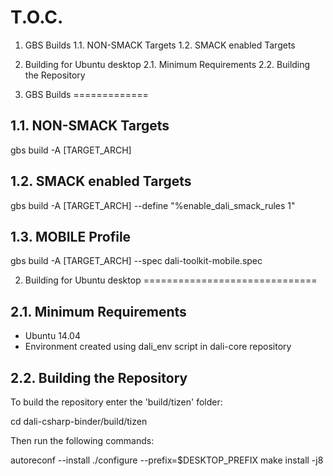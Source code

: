 T.O.C.
======

 1.   GBS Builds
 1.1. NON-SMACK Targets
 1.2. SMACK enabled Targets
 2.   Building for Ubuntu desktop
 2.1. Minimum Requirements
 2.2. Building the Repository



1. GBS Builds
=============

1.1. NON-SMACK Targets
----------------------

 gbs build -A [TARGET_ARCH]

1.2. SMACK enabled Targets
--------------------------

 gbs build -A [TARGET_ARCH] --define "%enable_dali_smack_rules 1"

1.3. MOBILE Profile
-------------------

 gbs build -A [TARGET_ARCH] --spec dali-toolkit-mobile.spec

2. Building for Ubuntu desktop
==============================

2.1. Minimum Requirements
------------------------

 - Ubuntu 14.04
 - Environment created using dali_env script in dali-core repository

2.2. Building the Repository
----------------------------

To build the repository enter the 'build/tizen' folder:

 cd dali-csharp-binder/build/tizen

Then run the following commands:

 autoreconf --install
 ./configure --prefix=$DESKTOP_PREFIX
 make install -j8

